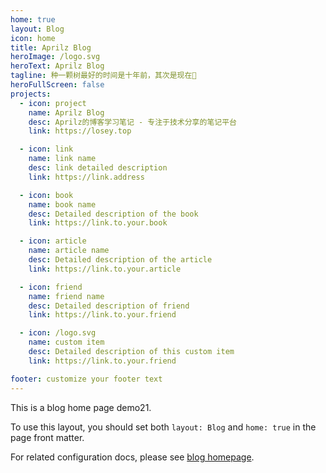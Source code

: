 ```yaml
---
home: true
layout: Blog
icon: home
title: Aprilz Blog 
heroImage: /logo.svg
heroText: Aprilz Blog
tagline: 种一颗树最好的时间是十年前，其次是现在🌲️
heroFullScreen: false
projects:
  - icon: project
    name: Aprilz Blog
    desc: Aprilz的博客学习笔记 - 专注于技术分享的笔记平台
    link: https://losey.top

  - icon: link
    name: link name
    desc: link detailed description
    link: https://link.address

  - icon: book
    name: book name
    desc: Detailed description of the book
    link: https://link.to.your.book

  - icon: article
    name: article name
    desc: Detailed description of the article
    link: https://link.to.your.article

  - icon: friend
    name: friend name
    desc: Detailed description of friend
    link: https://link.to.your.friend

  - icon: /logo.svg
    name: custom item
    desc: Detailed description of this custom item
    link: https://link.to.your.friend

footer: customize your footer text
---
```


This is a blog home page demo21.

To use this layout, you should set both `layout: Blog` and `home: true` in the page front matter.

For related configuration docs, please see [blog homepage](https://vuepress-theme-hope.github.io/v2/guide/blog/home/).
